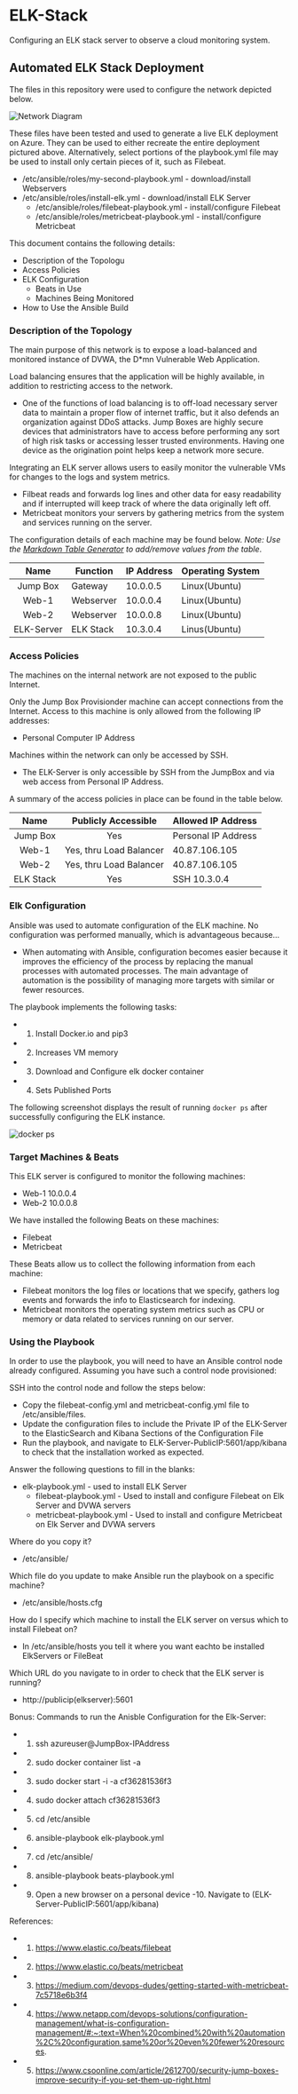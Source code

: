 # ELK-Stack
Configuring an ELK stack server to observe a cloud monitoring system.

## Automated ELK Stack Deployment

The files in this repository were used to configure the network depicted below.

![Network Diagram](./Diagrams/network_diagram.png)

These files have been tested and used to generate a live ELK deployment on Azure. They can be used to either recreate the entire deployment pictured above. Alternatively, select portions of the playbook.yml file may be used to install only certain pieces of it, such as Filebeat.

  - /etc/ansible/roles/my-second-playbook.yml - download/install Webservers
  - /etc/ansible/roles/install-elk.yml - download/install ELK Server
	- /etc/ansible/roles/filebeat-playbook.yml - install/configure Filebeat
	- /etc/ansible/roles/metricbeat-playbook.yml - install/configure Metricbeat

This document contains the following details:
- Description of the Topologu
- Access Policies
- ELK Configuration
  - Beats in Use
  - Machines Being Monitored
- How to Use the Ansible Build


### Description of the Topology

The main purpose of this network is to expose a load-balanced and monitored instance of DVWA, the D*mn Vulnerable Web Application.

Load balancing ensures that the application will be highly available, in addition to restricting access to the network.
- One of the functions of load balancing is to off-load necessary server data to maintain a proper flow of internet traffic, but it also defends an organization against DDoS attacks. Jump Boxes are highly secure devices that administrators have to access before performing any sort of high risk tasks or accessing lesser trusted environments. Having one device as the origination point helps keep a network more secure. 

Integrating an ELK server allows users to easily monitor the vulnerable VMs for changes to the logs and system metrics.
- Filbeat reads and forwards log lines and other data for easy readability and if interrupted will keep track of where the data originally left off.  
- Metricbeat monitors your servers by gathering metrics from the system and services running on the server.

The configuration details of each machine may be found below.
_Note: Use the [Markdown Table Generator](http://www.tablesgenerator.com/markdown_tables) to add/remove values from the table_.

|    Name    | Function  | IP Address | Operating System |
|:----------:|-----------|------------|------------------|
| Jump Box   | Gateway   | 10.0.0.5   | Linux(Ubuntu)    |
| Web-1      | Webserver | 10.0.0.4   | Linux(Ubuntu)    |
| Web-2      | Webserver | 10.0.0.8   | Linux(Ubuntu)    |
| ELK-Server | ELK Stack | 10.3.0.4   | Linus(Ubuntu)    |

### Access Policies

The machines on the internal network are not exposed to the public Internet. 

Only the Jump Box Provisionder machine can accept connections from the Internet. Access to this machine is only allowed from the following IP addresses:
- Personal Computer IP Address 

Machines within the network can only be accessed by SSH.
- The ELK-Server is only accessible by SSH from the JumpBox and via web access from Personal IP Address.

A summary of the access policies in place can be found in the table below.

|    Name   |   Publicly Accessible   | Allowed IP Address  |
|:---------:|:-----------------------:|---------------------|
| Jump Box  | Yes                     | Personal IP Address |
| Web-1     | Yes, thru Load Balancer | 40.87.106.105       |
| Web-2     | Yes, thru Load Balancer | 40.87.106.105       |
| ELK Stack | Yes                     | SSH 10.3.0.4        |

### Elk Configuration

Ansible was used to automate configuration of the ELK machine. No configuration was performed manually, which is advantageous because...
- When automating with Ansible, configuration becomes easier because it improves the efficiency of the process by replacing the manual processes with automated processes. The main advantage of automation is the possibility of managing more targets with similar or fewer resources. 

The playbook implements the following tasks:
- 1. Install Docker.io and pip3
- 2. Increases VM memory
- 3. Download and Configure elk docker container
- 4. Sets Published Ports

The following screenshot displays the result of running `docker ps` after successfully configuring the ELK instance.

![docker ps](Diagrams/docker_ps_output.png)

### Target Machines & Beats
This ELK server is configured to monitor the following machines:
- Web-1 10.0.0.4
- Web-2 10.0.0.8

We have installed the following Beats on these machines:
- Filebeat
- Metricbeat

These Beats allow us to collect the following information from each machine:
- Filebeat monitors the log files or locations that we specify, gathers log events and forwards the info to Elasticsearch for indexing. 
- Metricbeat monitors the operating system metrics such as CPU or memory or data related to services running on our server. 

### Using the Playbook
In order to use the playbook, you will need to have an Ansible control node already configured. Assuming you have such a control node provisioned: 

SSH into the control node and follow the steps below:
- Copy the filebeat-config.yml and metricbeat-config.yml file to /etc/ansible/files.
- Update the configuration files to include the Private IP of the ELK-Server to the ElasticSearch and Kibana Sections of the Configuration File
- Run the playbook, and navigate to ELK-Server-PublicIP:5601/app/kibana to check that the installation worked as expected.

Answer the following questions to fill in the blanks:
- elk-playbook.yml - used to install ELK Server
  - filebeat-playbook.yml - Used to install and configure Filebeat on Elk Server and DVWA servers
  - metricbeat-playbook.yml - Used to install and configure Metricbeat on Elk Server and DVWA servers

Where do you copy it?

- /etc/ansible/

Which file do you update to make Ansible run the playbook on a specific machine?

- /etc/ansible/hosts.cfg

How do I specify which machine to install the ELK server on versus which to install Filebeat on?

- In /etc/ansible/hosts you tell it where you want eachto be installed ElkServers or FileBeat

Which URL do you navigate to in order to check that the ELK server is running?

- http://publicip(elkserver):5601

Bonus: Commands to run the Anisble Configuration for the Elk-Server:
- 1. ssh azureuser@JumpBox-IPAddress
- 2. sudo docker container list -a 
- 3. sudo docker start -i -a cf36281536f3
- 4. sudo docker attach cf36281536f3
- 5. cd /etc/ansible
- 6. ansible-playbook elk-playbook.yml 
- 7. cd /etc/ansible/
- 8. ansible-playbook beats-playbook.yml 
- 9. Open a new browser on a personal device 
-10. Navigate to (ELK-Server-PublicIP:5601/app/kibana) 

References:

- 1. https://www.elastic.co/beats/filebeat
- 2. https://www.elastic.co/beats/metricbeat
- 3. https://medium.com/devops-dudes/getting-started-with-metricbeat-7c5718e6b3f4
- 4. https://www.netapp.com/devops-solutions/configuration-management/what-is-configuration-management/#:~:text=When%20combined%20with%20automation%2C%20configuration,same%20or%20even%20fewer%20resources.
- 5. https://www.csoonline.com/article/2612700/security-jump-boxes-improve-security-if-you-set-them-up-right.html

